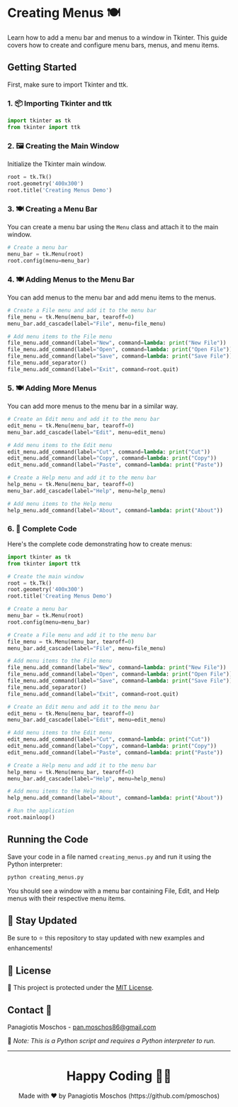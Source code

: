 # Creating Menus 🍽️

Learn how to add a menu bar and menus to a window in Tkinter. This guide covers how to create and configure menu bars, menus, and menu items.

## Getting Started

First, make sure to import Tkinter and ttk.

### 1. 📦 **Importing Tkinter and ttk**

```python
import tkinter as tk
from tkinter import ttk
```

### 2. 🖼️ **Creating the Main Window**

Initialize the Tkinter main window.

```python
root = tk.Tk()
root.geometry('400x300')
root.title('Creating Menus Demo')
```

### 3. 🍽️ **Creating a Menu Bar**

You can create a menu bar using the `Menu` class and attach it to the main window.

```python
# Create a menu bar
menu_bar = tk.Menu(root)
root.config(menu=menu_bar)
```

### 4. 🍽️ **Adding Menus to the Menu Bar**

You can add menus to the menu bar and add menu items to the menus.

```python
# Create a File menu and add it to the menu bar
file_menu = tk.Menu(menu_bar, tearoff=0)
menu_bar.add_cascade(label="File", menu=file_menu)

# Add menu items to the File menu
file_menu.add_command(label="New", command=lambda: print("New File"))
file_menu.add_command(label="Open", command=lambda: print("Open File"))
file_menu.add_command(label="Save", command=lambda: print("Save File"))
file_menu.add_separator()
file_menu.add_command(label="Exit", command=root.quit)
```

### 5. 🍽️ **Adding More Menus**

You can add more menus to the menu bar in a similar way.

```python
# Create an Edit menu and add it to the menu bar
edit_menu = tk.Menu(menu_bar, tearoff=0)
menu_bar.add_cascade(label="Edit", menu=edit_menu)

# Add menu items to the Edit menu
edit_menu.add_command(label="Cut", command=lambda: print("Cut"))
edit_menu.add_command(label="Copy", command=lambda: print("Copy"))
edit_menu.add_command(label="Paste", command=lambda: print("Paste"))

# Create a Help menu and add it to the menu bar
help_menu = tk.Menu(menu_bar, tearoff=0)
menu_bar.add_cascade(label="Help", menu=help_menu)

# Add menu items to the Help menu
help_menu.add_command(label="About", command=lambda: print("About"))
```

### 6. 📑 **Complete Code**

Here's the complete code demonstrating how to create menus:

```python
import tkinter as tk
from tkinter import ttk

# Create the main window
root = tk.Tk()
root.geometry('400x300')
root.title('Creating Menus Demo')

# Create a menu bar
menu_bar = tk.Menu(root)
root.config(menu=menu_bar)

# Create a File menu and add it to the menu bar
file_menu = tk.Menu(menu_bar, tearoff=0)
menu_bar.add_cascade(label="File", menu=file_menu)

# Add menu items to the File menu
file_menu.add_command(label="New", command=lambda: print("New File"))
file_menu.add_command(label="Open", command=lambda: print("Open File"))
file_menu.add_command(label="Save", command=lambda: print("Save File"))
file_menu.add_separator()
file_menu.add_command(label="Exit", command=root.quit)

# Create an Edit menu and add it to the menu bar
edit_menu = tk.Menu(menu_bar, tearoff=0)
menu_bar.add_cascade(label="Edit", menu=edit_menu)

# Add menu items to the Edit menu
edit_menu.add_command(label="Cut", command=lambda: print("Cut"))
edit_menu.add_command(label="Copy", command=lambda: print("Copy"))
edit_menu.add_command(label="Paste", command=lambda: print("Paste"))

# Create a Help menu and add it to the menu bar
help_menu = tk.Menu(menu_bar, tearoff=0)
menu_bar.add_cascade(label="Help", menu=help_menu)

# Add menu items to the Help menu
help_menu.add_command(label="About", command=lambda: print("About"))

# Run the application
root.mainloop()
```

## Running the Code

Save your code in a file named `creating_menus.py` and run it using the Python interpreter:

```sh
python creating_menus.py
```

You should see a window with a menu bar containing File, Edit, and Help menus with their respective menu items.

## 📢 Stay Updated

Be sure to ⭐ this repository to stay updated with new examples and enhancements!

## 📄 License

🔐 This project is protected under the [MIT License](https://mit-license.org/).

## Contact 📧

Panagiotis Moschos - pan.moschos86@gmail.com

🔗 *Note: This is a Python script and requires a Python interpreter to run.*

---

<h1 align=center>Happy Coding 👨‍💻 </h1>

<p align="center">
  Made with ❤️ by Panagiotis Moschos (https://github.com/pmoschos)
</p>
